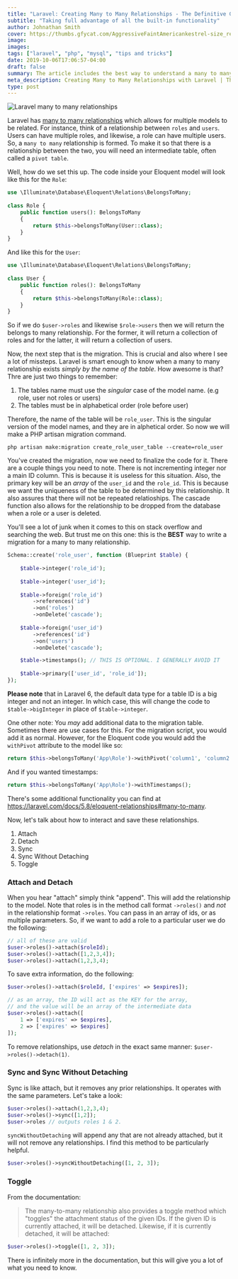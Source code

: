 ```yaml
---
title: "Laravel: Creating Many to Many Relationships - The Definitive Guide"
subtitle: "Taking full advantage of all the built-in functionality"
author: Johnathan Smith
cover: https://thumbs.gfycat.com/AggressiveFaintAmericankestrel-size_restricted.gif
image:
images:
tags: ["laravel", "php", "mysql", "tips and tricks"]
date: 2019-10-06T17:06:57-04:00
draft: false
summary: The article includes the best way to understand a many to many relationship and write a migration. 
meta_description: Creating Many to Many Relationships with Laravel | The Definitive Guide. Write the best migration scripts.
type: post
---
```


![Laravel many to many relationships](https://thumbs.gfycat.com/AggressiveFaintAmericankestrel-size_restricted.gif)

Laravel has [many to many relationships](https://laravel.com/docs/5.8/eloquent-relationships#many-to-many)
which allows for multiple models to be related. For instance,
think of a relationship between `roles` and `users`. Users can have
multiple roles, and likewise, a role can have multiple users. So,
a `many to many` relationship is formed. To make it so that
there is a relationship between the two, you will need an intermediate
table, often called a `pivot table`.

Well, how do we set this up. The code inside your Eloquent model
will look like this for the `Role`:
```php
use \Illuminate\Database\Eloquent\Relations\BelongsToMany;
     
class Role {
    public function users(): BelongsToMany
    {
        return $this->belongsToMany(User::class);
    }
}
```

And like this for the `User`:
```php
use \Illuminate\Database\Eloquent\Relations\BelongsToMany;
     
class User {
    public function roles(): BelongsToMany
    {
        return $this->belongsToMany(Role::class);
    }
}
```

So if we do `$user->roles` and likewise `$role->users` then we will
return the belongs to many relationship. For the former, it will return
a collection of roles and for the latter, it will return a collection of 
users.

Now, the next step that is the migration. This is crucial and also where 
I see a lot of missteps.  Laravel is smart enough to 
know when a many to many relationship exists *simply by the name
of the table*. How awesome is that? Thre are just two things to remember:
1) The tables name must use the _singular_ case of the model name. (e.g role, user not roles or users)
2) The tables must be in alphabetical order (role before user)

Therefore, the name of the table will be `role_user`. This is the singular
version of the model names, and they are in alphetical order. So now
we will make a PHP artisan migration command.

`php artisan make:migration create_role_user_table --create=role_user`

You've created the migration, now we need to finalize the code for it.
There are a couple things you need to note. There is not incrementing integer
nor a main ID column. This is because it is useless for this situation.
Also, the primary key will be an _array_ of the `user_id` and the `role_id`.
This is because we want the uniqueness of the table to be determined
by this relationship. It also assures that there will not be 
repeated relatioships. The cascade function also allows for the
relationship to be dropped from the database when a role or a user is deleted.

You'll see a lot of junk when it comes to this on stack overflow and searching
the web. But trust me on this one: this is the **BEST** way to write a 
migration for a many to many relationship.

```php
Schema::create('role_user', function (Blueprint $table) {
    
    $table->integer('role_id');
    
    $table->integer('user_id');
    
    $table->foreign('role_id')
        ->references('id')
        ->on('roles')
        ->onDelete('cascade');
    
    $table->foreign('user_id')
        ->references('id')
        ->on('users')
        ->onDelete('cascade');

    $table->timestamps(); // THIS IS OPTIONAL. I GENERALLY AVOID IT
    
    $table->primary(['user_id', 'role_id']);
});
```

**Please note** that in Laravel 6, the default data type for a table ID is a 
big integer and not an integer. In which case, this will change the code to 
`$table->bigInteger` in place of `$table->integer`.

One other note: You _may_ add additional data to the migration table.
Sometimes there are use cases for this. For the migration script,
you would add it as normal. However, for the Eloquent code you
would add the `withPivot` attribute to the model like so:

```php
return $this->belongsToMany('App\Role')->withPivot('column1', 'column2');
```

And if you wanted timestamps:
```php
return $this->belongsToMany('App\Role')->withTimestamps();
```

There's some additional functionality you can find at https://laravel.com/docs/5.8/eloquent-relationships#many-to-many.

Now, let's talk about how to interact and save
these relationships. 
1) Attach
2) Detach
3) Sync
4) Sync Without Detaching
5) Toggle

### Attach and Detach
When you hear "attach" simply think "append". This will add
the relationship to the model. Note that roles is in the method call format 
`->roles()` and _not_ in the relationship format `->roles`. You can pass in 
an array of ids, or as multiple parameters. So, if we want to add a role
to a particular user we do the following:
```php
// all of these are valid
$user->roles()->attach($roleId);
$user->roles()->attach([1,2,3,4]);
$user->roles()->attach(1,2,3,4);
```

 To save extra information, do the following:
```php
$user->roles()->attach($roleId, ['expires' => $expires]);

// as an array, the ID will act as the KEY for the array,
// and the value will be an array of the intermediate data
$user->roles()->attach([
    1 => ['expires' => $expires],
    2 => ['expires' => $expires]
]);
```

To remove relationships, use *detach* in the exact same manner: 
`$user->roles()->detach(1)`.

### Sync and Sync Without Detaching
Sync is like attach, but it removes any prior relationships. It operates
with the same parameters. Let's take a look:
```php
$user->roles()->attach(1,2,3,4);
$user->roles()->sync([1,2]);
$user->roles // outputs roles 1 & 2.
```

`syncWithoutDetaching` will append any that are not already attached, but
it will not remove any relationships. I find this method to be particularly
 helpful.
```php
$user->roles()->syncWithoutDetaching([1, 2, 3]);
```


### Toggle
From the documentation:

> The many-to-many relationship also provides a toggle method which "toggles" the attachment status of the given IDs. If the given ID is currently attached, it will be detached. Likewise, if it is currently detached, it will be attached:
  
```php
$user->roles()->toggle([1, 2, 3]);
```

There is infinitely more in the documentation, but this will give you
a lot of what you need to know.
